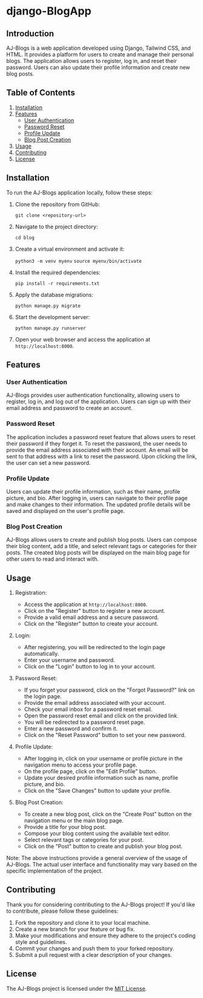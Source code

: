 # django-BlogApp

## Introduction
AJ-Blogs is a web application developed using Django, Tailwind CSS, and HTML. It provides a platform for users to create and manage their personal blogs. The application allows users to register, log in, and reset their password. Users can also update their profile information and create new blog posts.

## Table of Contents
1. [Installation](#installation)
2. [Features](#features)
   - [User Authentication](#user-authentication)
   - [Password Reset](#password-reset)
   - [Profile Update](#profile-update)
   - [Blog Post Creation](#blog-post-creation)
3. [Usage](#usage)
4. [Contributing](#contributing)
5. [License](#license)

## Installation <a name="installation"></a>
To run the AJ-Blogs application locally, follow these steps:

1. Clone the repository from GitHub:
   
   `git clone <repository-url>`
   
   
2. Navigate to the project directory:
   
   `cd blog`
   
   
3. Create a virtual environment and activate it:
   
   `python3 -m venv myenv`
   `source myenv/bin/activate`
   
   
4. Install the required dependencies:
   
   `pip install -r requirements.txt`
   
   
5. Apply the database migrations:
   
   `python manage.py migrate`
   
   
6. Start the development server:
   
   `python manage.py runserver`
   
   
7. Open your web browser and access the application at `http://localhost:8000`.

## Features <a name="features"></a>

### User Authentication <a name="user-authentication"></a>
AJ-Blogs provides user authentication functionality, allowing users to register, log in, and log out of the application. Users can sign up with their email address and password to create an account.

### Password Reset <a name="password-reset"></a>
The application includes a password reset feature that allows users to reset their password if they forget it. To reset the password, the user needs to provide the email address associated with their account. An email will be sent to that address with a link to reset the password. Upon clicking the link, the user can set a new password.

### Profile Update <a name="profile-update"></a>
Users can update their profile information, such as their name, profile picture, and bio. After logging in, users can navigate to their profile page and make changes to their information. The updated profile details will be saved and displayed on the user's profile page.

### Blog Post Creation <a name="blog-post-creation"></a>
AJ-Blogs allows users to create and publish blog posts. Users can compose their blog content, add a title, and select relevant tags or categories for their posts. The created blog posts will be displayed on the main blog page for other users to read and interact with.

## Usage <a name="usage"></a>
1. Registration:
   - Access the application at `http://localhost:8000`.
   - Click on the "Register" button to register a new account.
   - Provide a valid email address and a secure password.
   - Click on the "Register" button to create your account.

2. Login:
   - After registering, you will be redirected to the login page automatically.
   - Enter your username and password.
   - Click on the "Login" button to log in to your account.

3. Password Reset:
   - If you forget your password, click on the "Forgot Password?" link on the login page.
   - Provide the email address associated with your account.
   - Check your email inbox for a password reset email.
   - Open the password reset email and click on the provided link.
   - You will be redirected to a password reset page.
   - Enter a new password and confirm it.
   - Click on the "Reset Password" button to set your new password.

4. Profile Update:
   - After logging in, click on your username or profile picture in the navigation menu to access your profile page.
   - On the profile page, click on the "Edit Profile" button.
   - Update your desired profile information such as name, profile picture, and bio.
   - Click on the "Save Changes" button to update your profile.

5. Blog Post Creation:
   - To create a new blog post, click on the "Create Post" button on the navigation menu or the main blog page.
   - Provide a title for your blog post.
   - Compose your blog content using the available text editor.
   - Select relevant tags or categories for your post.
   - Click on the "Post" button to create and publish your blog post.

Note: The above instructions provide a general overview of the usage of AJ-Blogs. The actual user interface and functionality may vary based on the specific implementation of the project.

## Contributing <a name="contributing"></a>
Thank you for considering contributing to the AJ-Blogs project! If you'd like to contribute, please follow these guidelines:

1. Fork the repository and clone it to your local machine.
2. Create a new branch for your feature or bug fix.
3. Make your modifications and ensure they adhere to the project's coding style and guidelines.
4. Commit your changes and push them to your forked repository.
5. Submit a pull request with a clear description of your changes.

## License <a name="license"></a>
The AJ-Blogs project is licensed under the [MIT License](https://opensource.org/licenses/MIT).
